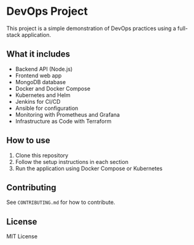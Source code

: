 # DevOps Project

This project is a simple demonstration of DevOps practices using a full-stack application.

## What it includes
- Backend API (Node.js)
- Frontend web app
- MongoDB database
- Docker and Docker Compose
- Kubernetes and Helm
- Jenkins for CI/CD
- Ansible for configuration
- Monitoring with Prometheus and Grafana
- Infrastructure as Code with Terraform

## How to use
1. Clone this repository
2. Follow the setup instructions in each section
3. Run the application using Docker Compose or Kubernetes

## Contributing
See `CONTRIBUTING.md` for how to contribute.

## License
MIT License